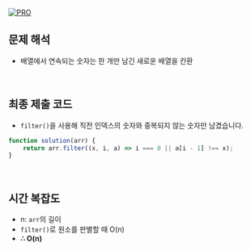 [![PRO]][Link]

## 문제 해석

-   배열에서 연속되는 숫자는 한 개만 남긴 새로운 배열을 칸환

<br>

## 최종 제출 코드

-   `filter()`을 사용해 직전 인덱스의 숫자와 중복되지 않는 숫자만 남겼습니다.

```js
function solution(arr) {
    return arr.filter((x, i, a) => i === 0 || a[i - 1] !== x);
}
```

<br>

## 시간 복잡도

-   n: `arr`의 길이
-   `filter()`로 원소를 판별할 때 O(n)
-   **∴ O(n)**

<br>

<!---------------------------------------------------------------------------->

[PRO]: https://github.com/GoSSaChin/algorithm-js/assets/107768516/67c43b52-bc3f-4571-a249-5519021afbb0
[Link]: https://school.programmers.co.kr/learn/courses/30/lessons/12906
